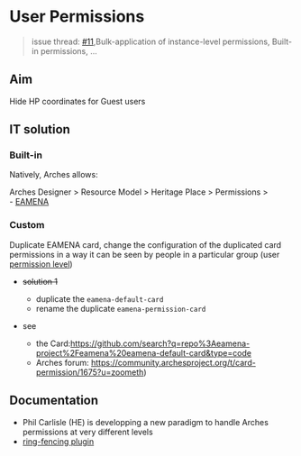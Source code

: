 # User Permissions
> issue thread: [#11](https://github.com/achp-project/cultural-heritage/issues/11),Bulk-application of instance-level permissions, Built-in permissions, ...

## Aim

Hide HP coordinates for Guest users

## IT solution

### Built-in

Natively, Arches allows:

Arches Designer > Resource Model > Heritage Place > Permissions >   
    - [EAMENA](https://database.eamena.org/en/graph_designer/34cfe98e-c2c0-11ea-9026-02e7594ce0a0)

### Custom

Duplicate EAMENA card, change the configuration of the duplicated card permissions in a way it can be seen by people in a particular group (user [permission level](https://github.com/eamena-project/eamena-arches-dev/tree/main/dbs/database.eamena/users#eamena-new-groups))

* ~~solution 1~~
    - duplicate the `eamena-default-card`  
    - rename the duplicate `eamena-permission-card`  

* see
	- the Card:https://github.com/search?q=repo%3Aeamena-project%2Feamena%20eamena-default-card&type=code
	- Arches forum: https://community.archesproject.org/t/card-permission/1675?u=zoometh)

## Documentation

* Phil Carlisle (HE) is developping a new paradigm to handle Arches permissions at very different levels
* [ring-fencing plugin](https://github.com/eamena-project/eamena-arches-dev/tree/main/functions/permissions)